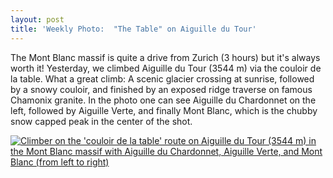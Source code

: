 ```yaml
---
layout: post
title: 'Weekly Photo:  "The Table" on Aiguille du Tour'
---
```


The Mont Blanc massif is quite a drive from Zurich (3 hours) but it's always worth it!  Yesterday, we climbed Aiguille du Tour (3544 m) via the couloir de la table.  What a great climb:  A scenic glacier crossing at sunrise, followed by a snowy couloir, and finished by an exposed ridge traverse on famous Chamonix granite.  In the photo one can see Aiguille du Chardonnet on the left, followed by Aiguille Verte, and finally Mont Blanc, which is the chubby snow capped peak in the center of the shot.

<a href="http://alpinepeaks.smugmug.com/Danielarndtcom/2011/2011-0703-AiguilleduTour/17878819_bQXFWw#1367713200_tJx6kkm-A-LB" title="Climber on the 'couloir de la table' route on Aiguille du Tour (3544 m) in the Mont Blanc massif with Aiguille du Chardonnet, Aiguille Verte, and Mont Blanc (from left to right)"><img src="http://alpinepeaks.smugmug.com/Danielarndtcom/2011/2011-0703-AiguilleduTour/i-tJx6kkm/0/930x930/2011-0703-074122-9056-930x930.jpg" title="Climber on the 'couloir de la table' route on Aiguille du Tour (3544 m) in the Mont Blanc massif with Aiguille du Chardonnet, Aiguille Verte, and Mont Blanc (from left to right)" alt="Climber on the 'couloir de la table' route on Aiguille du Tour (3544 m) in the Mont Blanc massif with Aiguille du Chardonnet, Aiguille Verte, and Mont Blanc (from left to right)"></a>
